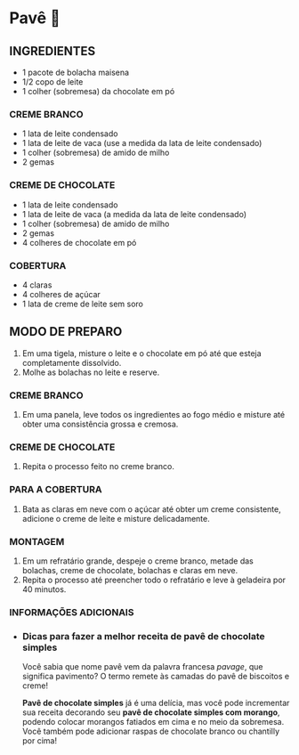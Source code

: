 # Pavê :cake:



## INGREDIENTES

- 1 pacote de bolacha maisena
- 1/2 copo de leite
- 1 colher (sobremesa) da chocolate em pó

### **CREME BRANCO**

- 1 lata de leite condensado
- 1 lata de leite de vaca (use a medida da lata de leite condensado)
- 1 colher (sobremesa) de amido de milho
- 2 gemas

### **CREME DE CHOCOLATE**

- 1 lata de leite condensado
- 1 lata de leite de vaca (a medida da lata de leite condensado)
- 1 colher (sobremesa) de amido de milho
- 2 gemas
- 4 colheres de chocolate em pó

### **COBERTURA**

- 4 claras
- 4 colheres de açúcar
- 1 lata de creme de leite sem soro

## MODO DE PREPARO

1. Em uma tigela, misture o leite e o chocolate em pó até que esteja completamente dissolvido.
2. Molhe as bolachas no leite e reserve.

### **CREME BRANCO**

1. Em uma panela, leve todos os ingredientes ao fogo médio e misture até obter uma consistência grossa e cremosa.

### **CREME DE CHOCOLATE**

1. Repita o processo feito no creme branco.

### **PARA A COBERTURA**

1. Bata as claras em neve com o açúcar até obter um creme consistente, adicione o creme de leite e misture delicadamente.

### **MONTAGEM**

1. Em um refratário grande, despeje o creme branco, metade das bolachas, creme de chocolate, bolachas e claras em neve.
2. Repita o processo até preencher todo o refratário e leve à geladeira por 40 minutos.

### INFORMAÇÕES ADICIONAIS

- ### Dicas para fazer a melhor receita de pavê de chocolate simples

   

  Você sabia que nome pavê vem da palavra francesa *pavage*, que significa pavimento? O termo remete às camadas do pavê de biscoitos e creme!

   

  **Pavê de chocolate simples** já é uma delícia, mas você pode incrementar sua receita decorando seu **pavê de chocolate simples com morango**, podendo colocar morangos fatiados em cima e no meio da sobremesa. Você também pode adicionar raspas de chocolate branco ou chantilly por cima!
